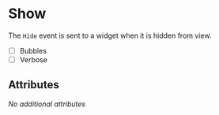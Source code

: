 # Show

The `Hide` event is sent to a widget when it is hidden from view.

- [ ] Bubbles
- [ ] Verbose

## Attributes

_No additional attributes_
